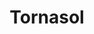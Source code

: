 ---
title: Tornasol
date: 
draft: false

# descripcion
description : Aros pasantes colgantes en plata 925 y cristal.

materials: Plata 925

color: 

dimensions: Largo 2,50 cm

code: 01-01-1089

type: "Aros"

categories: []

price: $1.680,00

price_eftvo: $1.430,00

# Images
# first image will be shown in the product page
images:
  # - image: "images/path_to_image"
  # La ubicacion de las imagenes es imagenes/Aros/Aros.Colgantes/01-01-1089-tornasol
  - image: "./images/aros/colgantes/01-01-1089-tornasol_a.jpg"
  - image: "./images/aros/colgantes/01-01-1089-tornasol_b.jpg"
---